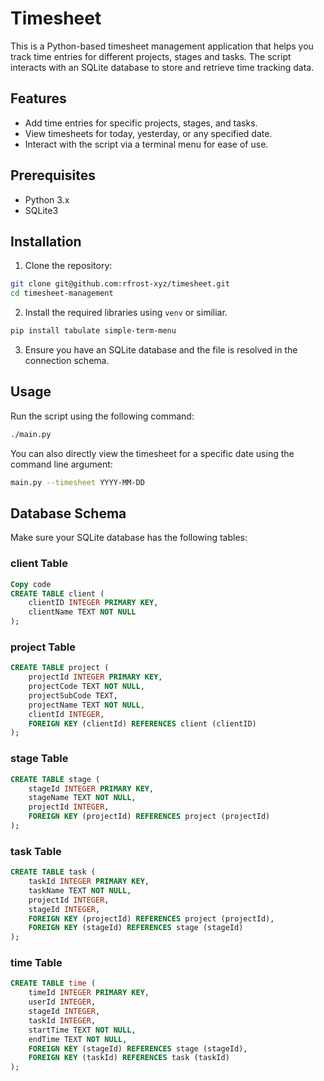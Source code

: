 # Timesheet

This is a Python-based timesheet management application that helps you track time entries for different projects, stages and tasks. The script interacts with an SQLite database to store and retrieve time tracking data.

## Features
- Add time entries for specific projects, stages, and tasks.
- View timesheets for today, yesterday, or any specified date.
- Interact with the script via a terminal menu for ease of use.

## Prerequisites
- Python 3.x
- SQLite3

## Installation

1. Clone the repository:

```sh
git clone git@github.com:rfrost-xyz/timesheet.git
cd timesheet-management
```

2. Install the required libraries using `venv` or similiar.

```sh
pip install tabulate simple-term-menu
```

3. Ensure you have an SQLite database and the file is resolved in the connection schema.

## Usage
Run the script using the following command:

```sh
./main.py
```

You can also directly view the timesheet for a specific date using the command line argument:

```sh
main.py --timesheet YYYY-MM-DD
```

## Database Schema
Make sure your SQLite database has the following tables:

### client Table
```sql
Copy code
CREATE TABLE client (
    clientID INTEGER PRIMARY KEY,
    clientName TEXT NOT NULL
);
```

### project Table
```sql
CREATE TABLE project (
    projectId INTEGER PRIMARY KEY,
    projectCode TEXT NOT NULL,
    projectSubCode TEXT,
    projectName TEXT NOT NULL,
    clientId INTEGER,
    FOREIGN KEY (clientId) REFERENCES client (clientID)
);
```

### stage Table
```sql
CREATE TABLE stage (
    stageId INTEGER PRIMARY KEY,
    stageName TEXT NOT NULL,
    projectId INTEGER,
    FOREIGN KEY (projectId) REFERENCES project (projectId)
);
```

### task Table
```sql
CREATE TABLE task (
    taskId INTEGER PRIMARY KEY,
    taskName TEXT NOT NULL,
    projectId INTEGER,
    stageId INTEGER,
    FOREIGN KEY (projectId) REFERENCES project (projectId),
    FOREIGN KEY (stageId) REFERENCES stage (stageId)
);
```

### time Table
```sql
CREATE TABLE time (
    timeId INTEGER PRIMARY KEY,
    userId INTEGER,
    stageId INTEGER,
    taskId INTEGER,
    startTime TEXT NOT NULL,
    endTime TEXT NOT NULL,
    FOREIGN KEY (stageId) REFERENCES stage (stageId),
    FOREIGN KEY (taskId) REFERENCES task (taskId)
);
```
